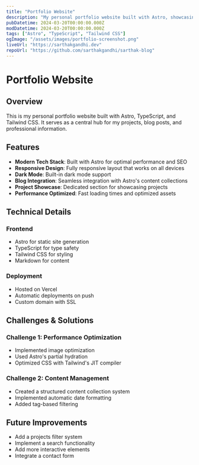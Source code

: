 ```yaml
---
title: "Portfolio Website"
description: "My personal portfolio website built with Astro, showcasing my projects and blog posts."
pubDatetime: 2024-03-20T00:00:00.000Z
modDatetime: 2024-03-20T00:00:00.000Z
tags: ["Astro", "TypeScript", "Tailwind CSS"]
ogImage: "/assets/images/portfolio-screenshot.png"
liveUrl: "https://sarthakgandhi.dev"
repoUrl: "https://github.com/sarthakgandhi/sarthak-blog"
---
```


# Portfolio Website

## Overview

This is my personal portfolio website built with Astro, TypeScript, and Tailwind CSS. It serves as a central hub for my projects, blog posts, and professional information.

## Features

- **Modern Tech Stack**: Built with Astro for optimal performance and SEO
- **Responsive Design**: Fully responsive layout that works on all devices
- **Dark Mode**: Built-in dark mode support
- **Blog Integration**: Seamless integration with Astro's content collections
- **Project Showcase**: Dedicated section for showcasing projects
- **Performance Optimized**: Fast loading times and optimized assets

## Technical Details

### Frontend

- Astro for static site generation
- TypeScript for type safety
- Tailwind CSS for styling
- Markdown for content

### Deployment

- Hosted on Vercel
- Automatic deployments on push
- Custom domain with SSL

## Challenges & Solutions

### Challenge 1: Performance Optimization

- Implemented image optimization
- Used Astro's partial hydration
- Optimized CSS with Tailwind's JIT compiler

### Challenge 2: Content Management

- Created a structured content collection system
- Implemented automatic date formatting
- Added tag-based filtering

## Future Improvements

- Add a projects filter system
- Implement a search functionality
- Add more interactive elements
- Integrate a contact form

